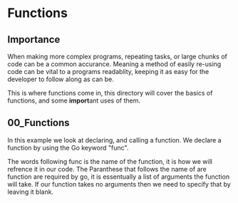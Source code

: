 # Functions

## Importance

When making more complex programs, repeating tasks, or large chunks of code can be a common accurance. Meaning a method of easily re-using code can be vital to a programs readablity, keeping it as easy for the developer to follow along as can be.

This is where functions come in, this directory will cover the basics of functions, and some **import**ant uses of them.

## 00_Functions

In this example we look at declaring, and calling a function. We declare a function by using the Go keyword "func".

The words following func is the name of the function, it is how we will refrence it in our code. The Paranthese that follows the name of are function are required by go, it is essentually a list of arguments the function will take. If our function takes no arguments then we need to specify that by leaving it blank.

